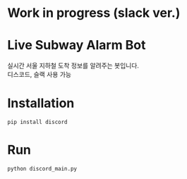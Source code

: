 # Work in progress (slack ver.)
# Live Subway Alarm Bot
실시간 서울 지하철 도착 정보를 알려주는 봇입니다.   
디스코드, 슬랙 사용 가능

# Installation
```pip install discord```

# Run
```python discord_main.py```